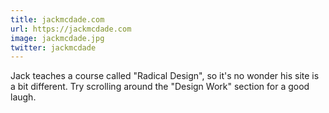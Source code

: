 ```yaml
---
title: jackmcdade.com
url: https://jackmcdade.com
image: jackmcdade.jpg
twitter: jackmcdade
---
```


Jack teaches a course called "Radical Design", so it's no wonder his site is a bit different. Try scrolling around the "Design Work" section for a good laugh.